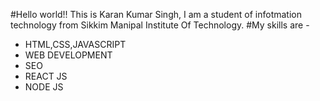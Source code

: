 #Hello world!! This is Karan Kumar Singh, I am a student of infotmation technology from Sikkim Manipal Institute Of Technology.
#My skills are -
- HTML,CSS,JAVASCRIPT
- WEB DEVELOPMENT
- SEO
- REACT JS 
- NODE JS
